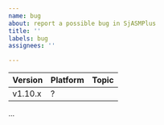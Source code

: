 ```yaml
---
name: bug
about: report a possible bug in SjASMPlus
title: ''
labels: bug
assignees: ''

---
```


<!--
Thank you for reporting a possible bug in SjASMPlus.
In following table fill in as much of the template below as you can, please:

Version: Check the output of `sjasmplus -h` and paste a version number at the first line
Platform: Output of `uname -a` (UNIX), or exact version of your Windows/Mac and 32/64-bit
Topic: Directive, pseudo-op, instruction, operand or keyword that caused this problem
       (simple one-word topic of your bug or leave empty)
-->
| Version 	| Platform 	| Topic 	|
|---------	|----------	|-------	|
| v1.10.x 	| ? 	| 	|

<!-- Please provide more details below this comment: -->
...

<!--
If possible, please provide code that demonstrates the problem (keeping it as
simple and free of external dependencies as you can):
-->
```

```
